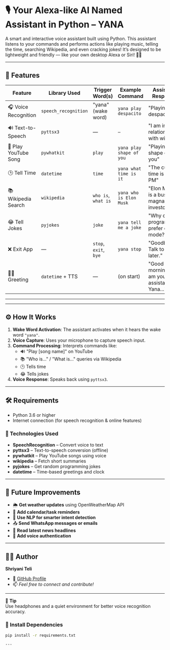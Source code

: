 # 🎙️ Your Alexa-like AI Named Assistant in Python – YANA

A smart and interactive voice assistant built using Python. This assistant listens to your commands and performs actions like playing music, telling the time, searching Wikipedia, and even cracking jokes! It’s designed to be lightweight and friendly — like your own desktop Alexa or Siri! 🧠✨

---

## 🚀 Features

| Feature             | Library Used         | Trigger Word(s)             | Example Command                     | Assistant Response                            |
|---------------------|----------------------|------------------------------|-------------------------------------|-----------------------------------------------|
| 🎧 Voice Recognition | `speech_recognition` | "yana" (wake word)           | `yana play despacito`              | "Playing despacito"                           |
| 🔊 Text-to-Speech    | `pyttsx3`            | —                            | `—`                                | "I am in a relationship with wifi"            |
| 🎵 Play YouTube Song | `pywhatkit`          | `play`                       | `yana play shape of you`           | "Playing shape of you"                        |
| 🕒 Tell Time         | `datetime`           | `time`                       | `yana what time is it`             | "The current time is 03:45 PM"                |
| 📚 Wikipedia Search  | `wikipedia`          | `who is`, `what is`          | `yana who is Elon Musk`            | "Elon Musk is a business magnate and investor." |
| 😂 Tell Jokes        | `pyjokes`            | `joke`                       | `yana tell me a joke`              | "Why do programmers prefer dark mode?..."     |
| ❌ Exit App          | —                    | `stop`, `exit`, `bye`        | `yana stop`                         | "Goodbye! Talk to you later."                 |
| 🙋‍♂️ Greeting         | `datetime` + TTS     | —                            | (on start)                         | "Good morning! I am your assistant Yana..."   |

---


---

## ⚙️ How It Works

1. **Wake Word Activation**: The assistant activates when it hears the wake word `"yana"`.
2. **Voice Capture**: Uses your microphone to capture speech input.
3. **Command Processing**: Interprets commands like:
   - 🔊 "Play [song name]" on YouTube
   - 📚 "Who is..." / "What is..." queries via Wikipedia
   - 🕒 Tells time
   - 😂 Tells jokes
4. **Voice Response**: Speaks back using `pyttsx3`.

---

## 🛠️ Requirements

- Python 3.6 or higher
- Internet connection (for speech recognition & online features)


### 🧠 Technologies Used

- **SpeechRecognition** – Convert voice to text
- **pyttsx3** – Text-to-speech conversion (offline)
- **pywhatkit** – Play YouTube songs using voice
- **wikipedia** – Fetch short summaries
- **pyjokes** – Get random programming jokes
- **datetime** – Time-based greetings and clock

---

## 🔮 Future Improvements

- 🌦️ **Get weather updates** using OpenWeatherMap API
- 📅 **Add calendar/task reminders**
- 💬 **Use NLP for smarter intent detection**
- 📤 **Send WhatsApp messages or emails**
- 📰 **Read latest news headlines**
- 🔐 **Add voice authentication**

---

## 🙋‍♀️ Author

**Shriyani Teli**

- 🔗 [GitHub Profile](#)  
- 📫 *Feel free to connect and contribute!*

---

🧠 **Tip**  
Use headphones and a quiet environment for better voice recognition accuracy.

### 🔧 Install Dependencies

```bash
pip install -r requirements.txt

---
